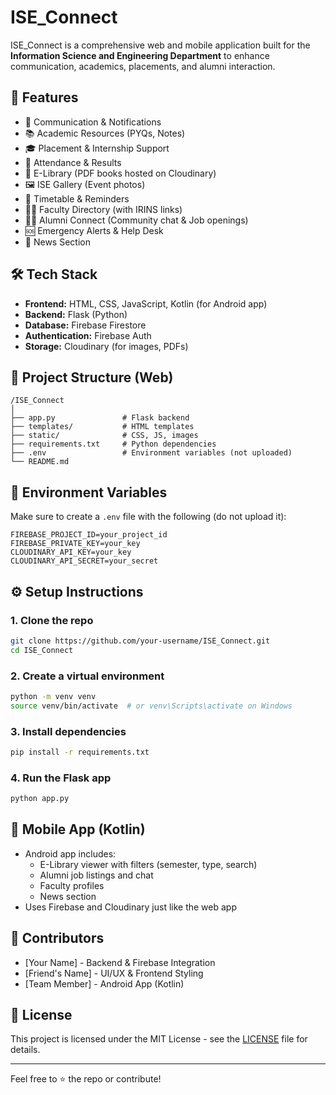 # ISE_Connect

ISE_Connect is a comprehensive web and mobile application built for the **Information Science and Engineering Department** to enhance communication, academics, placements, and alumni interaction.

## 🚀 Features

- 📢 Communication & Notifications
- 📚 Academic Resources (PYQs, Notes)
- 🎓 Placement & Internship Support
- 🧾 Attendance & Results
- 📖 E-Library (PDF books hosted on Cloudinary)
- 🖼️ ISE Gallery (Event photos)
- 📅 Timetable & Reminders
- 🧑‍🏫 Faculty Directory (with IRINS links)
- 🧑‍🎓 Alumni Connect (Community chat & Job openings)
- 🆘 Emergency Alerts & Help Desk
- 📰 News Section

## 🛠️ Tech Stack

- **Frontend:** HTML, CSS, JavaScript, Kotlin (for Android app)
- **Backend:** Flask (Python)
- **Database:** Firebase Firestore
- **Authentication:** Firebase Auth
- **Storage:** Cloudinary (for images, PDFs)

## 📂 Project Structure (Web)

```
/ISE_Connect
│
├── app.py               # Flask backend
├── templates/           # HTML templates
├── static/              # CSS, JS, images
├── requirements.txt     # Python dependencies
├── .env                 # Environment variables (not uploaded)
└── README.md
```

## 🔐 Environment Variables

Make sure to create a `.env` file with the following (do not upload it):

```
FIREBASE_PROJECT_ID=your_project_id
FIREBASE_PRIVATE_KEY=your_key
CLOUDINARY_API_KEY=your_key
CLOUDINARY_API_SECRET=your_secret
```

## ⚙️ Setup Instructions

### 1. Clone the repo
```bash
git clone https://github.com/your-username/ISE_Connect.git
cd ISE_Connect
```

### 2. Create a virtual environment
```bash
python -m venv venv
source venv/bin/activate  # or venv\Scripts\activate on Windows
```

### 3. Install dependencies
```bash
pip install -r requirements.txt
```

### 4. Run the Flask app
```bash
python app.py
```

## 📱 Mobile App (Kotlin)

- Android app includes:
  - E-Library viewer with filters (semester, type, search)
  - Alumni job listings and chat
  - Faculty profiles
  - News section
- Uses Firebase and Cloudinary just like the web app

## 👥 Contributors

- [Your Name] - Backend & Firebase Integration
- [Friend's Name] - UI/UX & Frontend Styling
- [Team Member] - Android App (Kotlin)

## 📄 License

This project is licensed under the MIT License - see the [LICENSE](LICENSE) file for details.

---

Feel free to ⭐ the repo or contribute!

